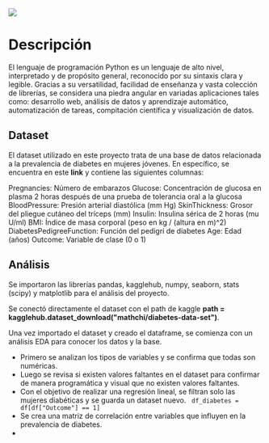 <!-- GIF HEADER -->
<img src="https://michaelwashburnjr.com/hubfs/Imported_Blog_Media/python.jpg">

# Descripción

El lenguaje de programación Python es un lenguaje de alto nivel, interpretado y de propósito general, reconocido por su sintaxis clara y legible. 
Gracias a su versatilidad, facilidad de enseñanza y vasta colección de librerías, se considera una piedra angular en variadas aplicaciones tales como: desarrollo web, análisis de datos y aprendizaje automático, automatización de tareas, compitación científica y visualización de datos. 

## Dataset
El dataset utilizado en este proyecto trata de una base de datos relacionada a la prevalencia de diabetes en mujeres jóvenes. En específico, se encuentra en este **link** y contiene las siguientes columnas:

Pregnancies: Número de embarazos
Glucose: Concentración de glucosa en plasma 2 horas después de una prueba de tolerancia oral a la glucosa
BloodPressure: Presión arterial diastólica (mm Hg)
SkinThickness: Grosor del pliegue cutáneo del tríceps (mm)
Insulin: Insulina sérica de 2 horas (mu U/ml)
BMI: Índice de masa corporal (peso en kg / (altura en m)^2)
DiabetesPedigreeFunction: Función del pedigrí de diabetes
Age: Edad (años)
Outcome: Variable de clase (0 o 1)

## Análisis
Se importaron las librerías pandas, kagglehub, numpy, seaborn, stats (scipy) y matplotlib para el análisis del proyecto.

Se conectó directamente el dataset con el path de kaggle **path = kagglehub.dataset_download("mathchi/diabetes-data-set")**.

Una vez importado el dataset y creado el dataframe, se comienza con un análisis EDA para conocer los datos y la base.
- Primero se analizan los tipos de variables y se confirma que todas son numéricas. 
- Luego se revisa si existen valores faltantes en el dataset para confirmar de manera programática y visual que no existen valores faltantes.
- Con el objetivo de realizar una regresión lineal, se filtran solo las mujeres diabéticas y se guarda un dataset nuevo. ``` df_diabetes = df[df["Outcome"] == 1]```
- Se crea una matriz de correlación entre variables que influyen en la prevalencia de diabetes.
- 
